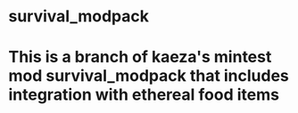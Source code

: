 # survival_modpack

# This is a branch of kaeza's mintest mod survival_modpack that includes integration with ethereal food items
